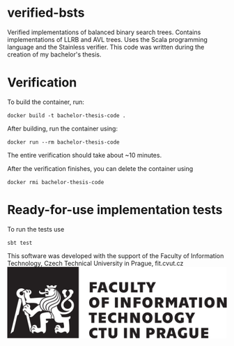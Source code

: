 # verified-bsts
Verified implementations of balanced binary search trees. Contains implementations of LLRB and AVL trees. Uses the Scala programming language and the Stainless verifier. This code was written during the creation of my bachelor's thesis.

# Verification

To build the container, run:
```
docker build -t bachelor-thesis-code .
```

After building, run the container using:
```
docker run --rm bachelor-thesis-code
```

The entire verification should take about ~10 minutes.

After the verification finishes, you can delete the container using
```
docker rmi bachelor-thesis-code
```

# Ready-for-use implementation tests

To run the tests use
```
sbt test
```

This software was developed with the support of the Faculty of Information Technology, Czech Technical University in Prague, fit.cvut.cz
![FIT ČVUT logo](assets/logo-fit-en-cerna.png)